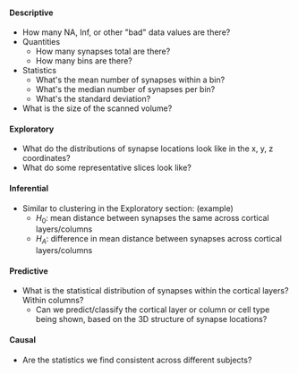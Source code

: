#### Descriptive

-   How many NA, Inf, or other "bad" data values are there?  
-   Quantities
    -   How many synapses total are there?  
    -   How many bins are there?  
-   Statistics
    -   What's the mean number of synapses within a bin?  
    -   What's the median number of synapses per bin?  
    -   What's the standard deviation?  
-   What is the size of the scanned volume?

#### Exploratory

-   What do the distributions of synapse locations look like in the x,
    y, z coordinates?  
-   What do some representative slices look like?

#### Inferential

-   Similar to clustering in the Exploratory section: (example)
    -   *H*<sub>0</sub>: mean distance between synapses the same across
        cortical layers/columns  
    -   *H*<sub>*A*</sub>: difference in mean distance between synapses
        across cortical layers/columns

#### Predictive

-   What is the statistical distribution of synapses within the cortical
    layers? Within columns?
    -   Can we predict/classify the cortical layer or column or cell
        type being shown, based on the 3D structure of synapse
        locations?

#### Causal

-   Are the statistics we find consistent across different subjects?
